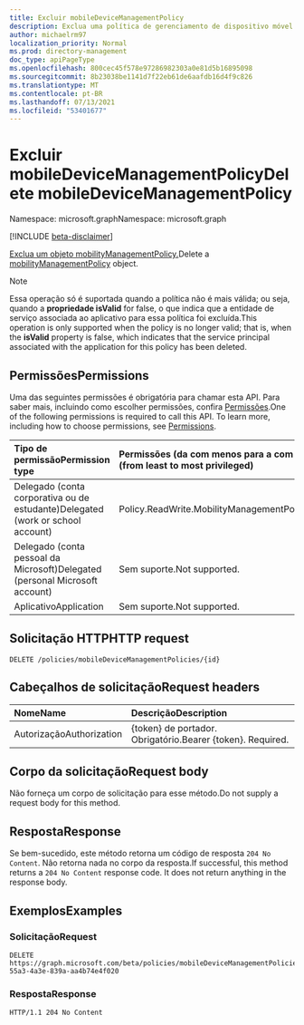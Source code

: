 ```yaml
---
title: Excluir mobileDeviceManagementPolicy
description: Exclua uma política de gerenciamento de dispositivo móvel.
author: michaelrm97
localization_priority: Normal
ms.prod: directory-management
doc_type: apiPageType
ms.openlocfilehash: 800cec45f578e97286982303a0e81d5b16895098
ms.sourcegitcommit: 8b23038be1141d7f22eb61de6aafdb16d4f9c826
ms.translationtype: MT
ms.contentlocale: pt-BR
ms.lasthandoff: 07/13/2021
ms.locfileid: "53401677"
---
```

# <a name="delete-mobiledevicemanagementpolicy"></a><span data-ttu-id="8de74-103">Excluir mobileDeviceManagementPolicy</span><span class="sxs-lookup"><span data-stu-id="8de74-103">Delete mobileDeviceManagementPolicy</span></span>

<span data-ttu-id="8de74-104">Namespace: microsoft.graph</span><span class="sxs-lookup"><span data-stu-id="8de74-104">Namespace: microsoft.graph</span></span>

[!INCLUDE [beta-disclaimer](../../includes/beta-disclaimer.md)]

<span data-ttu-id="8de74-105">[Exclua um objeto mobilityManagementPolicy.](../resources/mobilitymanagementpolicy.md)</span><span class="sxs-lookup"><span data-stu-id="8de74-105">Delete a [mobilityManagementPolicy](../resources/mobilitymanagementpolicy.md) object.</span></span>

> [!NOTE]
> <span data-ttu-id="8de74-106">Essa operação só é suportada quando a política não é mais válida; ou seja, quando a **propriedade isValid** for false, o que indica que a entidade de serviço associada ao aplicativo para essa política foi excluída.</span><span class="sxs-lookup"><span data-stu-id="8de74-106">This operation is only supported when the policy is no longer valid; that is, when the **isValid** property is false, which indicates that the service principal associated with the application for this policy has been deleted.</span></span>

## <a name="permissions"></a><span data-ttu-id="8de74-107">Permissões</span><span class="sxs-lookup"><span data-stu-id="8de74-107">Permissions</span></span>

<span data-ttu-id="8de74-p101">Uma das seguintes permissões é obrigatória para chamar esta API. Para saber mais, incluindo como escolher permissões, confira [Permissões](/graph/permissions-reference).</span><span class="sxs-lookup"><span data-stu-id="8de74-p101">One of the following permissions is required to call this API. To learn more, including how to choose permissions, see [Permissions](/graph/permissions-reference).</span></span>

|<span data-ttu-id="8de74-110">Tipo de permissão</span><span class="sxs-lookup"><span data-stu-id="8de74-110">Permission type</span></span>|<span data-ttu-id="8de74-111">Permissões (da com menos para a com mais privilégios)</span><span class="sxs-lookup"><span data-stu-id="8de74-111">Permissions (from least to most privileged)</span></span>|
|:---|:---|
|<span data-ttu-id="8de74-112">Delegado (conta corporativa ou de estudante)</span><span class="sxs-lookup"><span data-stu-id="8de74-112">Delegated (work or school account)</span></span>|<span data-ttu-id="8de74-113">Policy.ReadWrite.MobilityManagement</span><span class="sxs-lookup"><span data-stu-id="8de74-113">Policy.ReadWrite.MobilityManagement</span></span>|
|<span data-ttu-id="8de74-114">Delegado (conta pessoal da Microsoft)</span><span class="sxs-lookup"><span data-stu-id="8de74-114">Delegated (personal Microsoft account)</span></span> | <span data-ttu-id="8de74-115">Sem suporte.</span><span class="sxs-lookup"><span data-stu-id="8de74-115">Not supported.</span></span>|
|<span data-ttu-id="8de74-116">Aplicativo</span><span class="sxs-lookup"><span data-stu-id="8de74-116">Application</span></span> | <span data-ttu-id="8de74-117">Sem suporte.</span><span class="sxs-lookup"><span data-stu-id="8de74-117">Not supported.</span></span>|

## <a name="http-request"></a><span data-ttu-id="8de74-118">Solicitação HTTP</span><span class="sxs-lookup"><span data-stu-id="8de74-118">HTTP request</span></span>

<!-- {
  "blockType": "ignored"
}
-->

``` http
DELETE /policies/mobileDeviceManagementPolicies/{id}
```

## <a name="request-headers"></a><span data-ttu-id="8de74-119">Cabeçalhos de solicitação</span><span class="sxs-lookup"><span data-stu-id="8de74-119">Request headers</span></span>

|<span data-ttu-id="8de74-120">Nome</span><span class="sxs-lookup"><span data-stu-id="8de74-120">Name</span></span>|<span data-ttu-id="8de74-121">Descrição</span><span class="sxs-lookup"><span data-stu-id="8de74-121">Description</span></span>|
|:---|:---|
|<span data-ttu-id="8de74-122">Autorização</span><span class="sxs-lookup"><span data-stu-id="8de74-122">Authorization</span></span>|<span data-ttu-id="8de74-p102">{token} de portador. Obrigatório.</span><span class="sxs-lookup"><span data-stu-id="8de74-p102">Bearer {token}. Required.</span></span>|

## <a name="request-body"></a><span data-ttu-id="8de74-125">Corpo da solicitação</span><span class="sxs-lookup"><span data-stu-id="8de74-125">Request body</span></span>

<span data-ttu-id="8de74-126">Não forneça um corpo de solicitação para esse método.</span><span class="sxs-lookup"><span data-stu-id="8de74-126">Do not supply a request body for this method.</span></span>

## <a name="response"></a><span data-ttu-id="8de74-127">Resposta</span><span class="sxs-lookup"><span data-stu-id="8de74-127">Response</span></span>

<span data-ttu-id="8de74-p103">Se bem-sucedido, este método retorna um código de resposta `204 No Content`. Não retorna nada no corpo da resposta.</span><span class="sxs-lookup"><span data-stu-id="8de74-p103">If successful, this method returns a `204 No Content` response code. It does not return anything in the response body.</span></span>

## <a name="examples"></a><span data-ttu-id="8de74-130">Exemplos</span><span class="sxs-lookup"><span data-stu-id="8de74-130">Examples</span></span>

### <a name="request"></a><span data-ttu-id="8de74-131">Solicitação</span><span class="sxs-lookup"><span data-stu-id="8de74-131">Request</span></span>

<!-- {
  "blockType": "request",
  "name": "delete_mobilitymanagementpolicy"
}
-->

``` http
DELETE https://graph.microsoft.com/beta/policies/mobileDeviceManagementPolicies/ab90bacf-55a3-4a3e-839a-aa4b74e4f020
```

### <a name="response"></a><span data-ttu-id="8de74-132">Resposta</span><span class="sxs-lookup"><span data-stu-id="8de74-132">Response</span></span>

<!-- {
  "blockType": "response",
  "truncated": true
}
-->

``` http
HTTP/1.1 204 No Content
```
